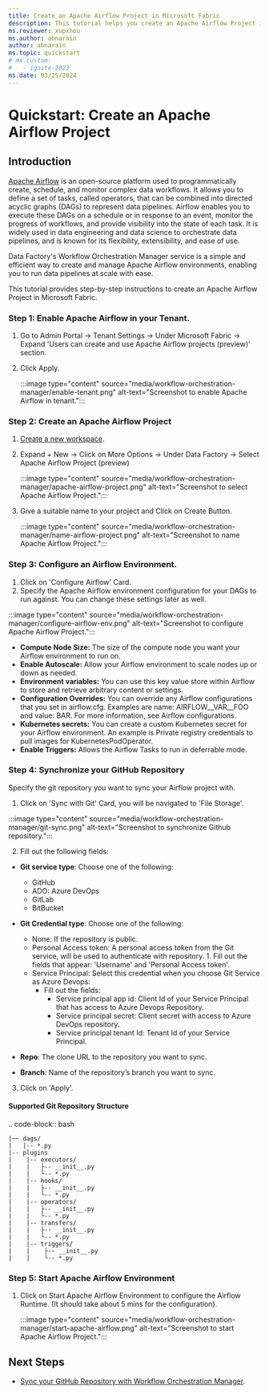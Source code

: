 ```yaml
---
title: Create an Apache Airflow Project in Microsoft Fabric
description: This tutorial helps you create an Apache Airflow Project in Microsoft Fabric.
ms.reviewer: xupxhou
ms.author: abnarain
author: abnarain
ms.topic: quickstart
# ms.custom:
#   - ignite-2023
ms.date: 03/25/2024
---
```


# Quickstart: Create an Apache Airflow Project

## Introduction
[Apache Airflow](https://airflow.apache.org/) is an open-source platform used to programmatically create, schedule, and monitor complex data workflows. It allows you to define a set of tasks, called operators, that can be combined into directed acyclic graphs (DAGs) to represent data pipelines. Airflow enables you to execute these DAGs on a schedule or in response to an event, monitor the progress of workflows, and provide visibility into the state of each task. It is widely used in data engineering and data science to orchestrate data pipelines, and is known for its flexibility, extensibility, and ease of use.

Data Factory's Workflow Orchestration Manager service is a simple and efficient way to create and manage Apache Airflow environments, enabling you to run data pipelines at scale with ease.

This tutorial provides step-by-step instructions to create an Apache Airflow Project in Microsoft Fabric.

### Step 1: Enable Apache Airflow in your Tenant.

1. Go to Admin Portal -> Tenant Settings -> Under Microsoft Fabric -> Expand 'Users can create and use Apache Airflow projects (preview)' section.
2. Click Apply.

   :::image type="content" source="media/workflow-orchestration-manager/enable-tenant.png" alt-text="Screenshot to enable Apache Airflow in tenant.":::

### Step 2: Create an Apache Airflow Project

1. [Create a new workspace](~/docs/get-started/create-workspaces.md).
2. Expand + New -> Click on More Options -> Under Data Factory -> Select Apache Airflow Project (preview)

   :::image type="content" source="media/workflow-orchestration-manager/apache-airflow-project.png" alt-text="Screenshot to select Apache Airflow Project.":::

3. Give a suitable name to your project and Click on Create Button.

   :::image type="content" source="media/workflow-orchestration-manager/name-airflow-project.png" alt-text="Screenshot to name Apache Airflow Project.":::

### Step 3: Configure an Airflow Environment.

1. Click on 'Configure Airflow' Card.
2. Specify the Apache Airflow environment configuration for your DAGs to run against. You can change these settings later as well.

:::image type="content" source="media/workflow-orchestration-manager/configure-airflow-env.png" alt-text="Screenshot to configure Apache Airflow Project.":::

* <strong>Compute Node Size:</strong> The size of the compute node you want your Airflow environment to run on.
* <strong>Enable Autoscale:</strong> Allow your Airflow environment to scale nodes up or down as needed.
* <strong>Environment variables:</strong> You can use this key value store within Airflow to store and retrieve arbitrary content or settings.
* <strong>Configuration Overrides:</strong> You can override any Airflow configurations that you set in airflow.cfg. Examples are name: AIRFLOW__VAR__FOO and value: BAR. For more information, see Airflow configurations.
* <strong>Kubernetes secrets:</strong> You can create a custom Kubernetes secret for your Airflow environment. An example is Private registry credentials to pull images for KubernetesPodOperator.
* <strong>Enable Triggers:</strong> Allows the Airflow Tasks to run in deferrable mode.


### Step 4: Synchronize your GitHub Repository

Specify the git repository you want to sync your Airflow project with.

1. Click on 'Sync with Git' Card, you will be navigated to 'File Storage'.

:::image type="content" source="media/workflow-orchestration-manager/git-sync.png" alt-text="Screenshot to synchronize Github repository.":::

2. Fill out the following fields:

* <strong>Git service type</strong>: Choose one of the following:
    * GitHub
    * ADO: Azure DevOps
    * GitLab
    * BitBucket

* <strong>Git Credential type</strong>: Choose one of the following:
    * None: If the repository is public.
    * Personal Access token: A personal access token from the Git service, will be used to authenticate with repository. 1.	Fill out the fields that appear: 'Username' and 'Personal Access token'.
    * Service Principal: Select this credential when you choose Git Service as Azure Devops:
        * Fill out the fields:
            * Service principal app id: Client Id of your Service Principal that has access to Azure Devops Repository.
            * Service principal secret: Client secret with access to Azure DevOps repository.
            * Service principal tenant Id: Tenant Id of your Service Principal.

* <strong>Repo</strong>: The clone URL to the repository you want to sync.
* <strong>Branch</strong>: Name of the repository’s branch you want to sync.

3. Click on 'Apply'.

#### Supported Git Repository Structure

.. code-block:: bash

    |── dags/
    |   |-- *.py
    |-- plugins
    |    |-- executors/
    |    |   ├-- __init__.py
    |    |   └-- *.py
    |    |-- hooks/
    |    |   ├-- __init__.py
    |    |   └-- *.py
    |    |-- operators/
    |    |   ├-- __init__.py
    |    |   └-- *.py
    |    |-- transfers/
    |    |   ├-- __init__.py
    |    |   └-- *.py
    |    |-- triggers/
    |    |    ├-- __init__.py
    |    |    └-- *.py

### Step 5: Start Apache Airflow Environment

1. Click on Start Apache Airflow Environment to configure the Airflow Runtime. (It should take about 5 mins for the configuration).

   :::image type="content" source="media/workflow-orchestration-manager/start-apache-airflow.png" alt-text="Screenshot to start Apache Airflow Project.":::

## Next Steps

* [Sync your GitHub Repository with Workflow Orchestration Manager](airflow-git-sync.md).

